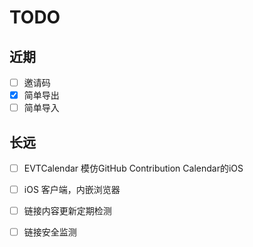 # TODO

## 近期

- [ ] 邀请码
- [X] 简单导出
- [ ] 简单导入

## 长远

- [ ] EVTCalendar 模仿GitHub Contribution Calendar的iOS
- [ ] iOS 客户端，内嵌浏览器
- [ ] 链接内容更新定期检测
- [ ] 链接安全监测




